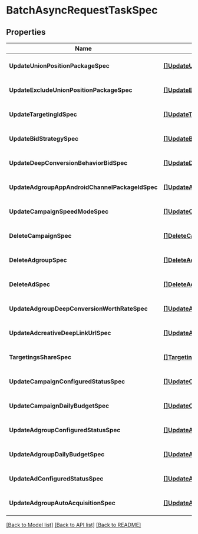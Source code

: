 # BatchAsyncRequestTaskSpec

## Properties
Name | Type | Description | Notes
------------ | ------------- | ------------- | -------------
**UpdateUnionPositionPackageSpec** | [**[]UpdateUnionPositionPackageItem**](update_union_position_package_item.md) |  | [optional] [default to null]
**UpdateExcludeUnionPositionPackageSpec** | [**[]UpdateExcludeUnionPositionPackageItem**](update_exclude_union_position_package_item.md) |  | [optional] [default to null]
**UpdateTargetingIdSpec** | [**[]UpdateTargetingIdItem**](update_targeting_id_item.md) |  | [optional] [default to null]
**UpdateBidStrategySpec** | [**[]UpdateBidStrategyItem**](update_bid_strategy_item.md) |  | [optional] [default to null]
**UpdateDeepConversionBehaviorBidSpec** | [**[]UpdateDeepConversionBehaviorBidItem**](update_deep_conversion_behavior_bid_item.md) |  | [optional] [default to null]
**UpdateAdgroupAppAndroidChannelPackageIdSpec** | [**[]UpdateAdgroupAppAndroidChannelPackageIdItem**](update_adgroup_app_android_channel_package_id_item.md) |  | [optional] [default to null]
**UpdateCampaignSpeedModeSpec** | [**[]UpdateCampaignSpeedModeItem**](update_campaign_speed_mode_item.md) |  | [optional] [default to null]
**DeleteCampaignSpec** | [**[]DeleteCampaignItem**](delete_campaign_item.md) |  | [optional] [default to null]
**DeleteAdgroupSpec** | [**[]DeleteAdgroupItem**](delete_adgroup_item.md) |  | [optional] [default to null]
**DeleteAdSpec** | [**[]DeleteAdItem**](delete_ad_item.md) |  | [optional] [default to null]
**UpdateAdgroupDeepConversionWorthRateSpec** | [**[]UpdateAdgroupDeepConversionWorthRateItem**](update_adgroup_deep_conversion_worth_rate_item.md) |  | [optional] [default to null]
**UpdateAdcreativeDeepLinkUrlSpec** | [**[]UpdateAdcreativeDeepLinkUrlItem**](update_adcreative_deep_link_url_item.md) |  | [optional] [default to null]
**TargetingsShareSpec** | [**[]TargetingsShareItem**](targetings_share_item.md) |  | [optional] [default to null]
**UpdateCampaignConfiguredStatusSpec** | [**[]UpdateCampaignConfiguredStatusItem**](update_campaign_configured_status_item.md) |  | [optional] [default to null]
**UpdateCampaignDailyBudgetSpec** | [**[]UpdateCampaignDailyBudgetItem**](update_campaign_daily_budget_item.md) |  | [optional] [default to null]
**UpdateAdgroupConfiguredStatusSpec** | [**[]UpdateAdgroupConfiguredStatusItem**](update_adgroup_configured_status_item.md) |  | [optional] [default to null]
**UpdateAdgroupDailyBudgetSpec** | [**[]UpdateAdgroupDailyBudgetItem**](update_adgroup_daily_budget_item.md) |  | [optional] [default to null]
**UpdateAdConfiguredStatusSpec** | [**[]UpdateAdConfiguredStatusItem**](update_ad_configured_status_item.md) |  | [optional] [default to null]
**UpdateAdgroupAutoAcquisitionSpec** | [**[]UpdateAdgroupAutoAcquisitionItem**](update_adgroup_auto_acquisition_item.md) |  | [optional] [default to null]

[[Back to Model list]](../README.md#documentation-for-models) [[Back to API list]](../README.md#documentation-for-api-endpoints) [[Back to README]](../README.md)



